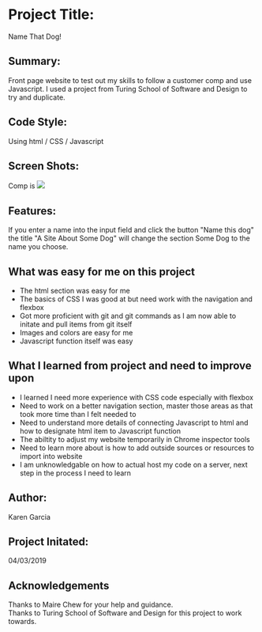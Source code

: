 <h1> Project Title: </h1>
    Name That Dog!

<h2>Summary: </h2>
    Front page website to test out my skills to follow a customer comp and use Javascript. I used a project from Turing School of Software and Design to try and duplicate. 


<h2>Code Style: </h2>
    Using html / CSS / Javascript

<h2>Screen Shots:</h2>
    Comp is <img src="http://frontend.turing.io/assets/images/dog-party-js-edition.jpg"> 

<h2>Features:</h2>
    If you enter a name into the input field and click the button "Name this dog" the title "A Site About Some Dog" will change the section Some Dog to the name you choose.
<h2>What was easy for me on this project</h2>
<ul>
    <li>The html section was easy for me</li>
    <li>The basics of CSS I was good at but need work with the navigation and flexbox</li>
    <li>Got more proficient with git and git commands as I am now able to initate and pull items from git itself </li>
    <li>Images and colors are easy for me</li>
    <li>Javascript function itself was easy</li> 
</ul>
<h2>What I learned from project and need to improve upon</h2>
    <ul>
        <li>I learned I need more experience with CSS code especially with flexbox</li>
        <li>Need to work on a better navigation section, master those areas as that took more time than I felt needed to</li>
        <li>Need to understand more details of connecting Javascript to html and how to designate html item to Javascript function</li>
        <li>The abiltity to adjust my website temporarily in Chrome inspector tools</li>
        <li>Need to learn more about is how to add outside sources or resources to import into website</li>
        <li>I am unknowledgable on how to actual host my code on a server, next step in the process I need to learn</li>
    </ul>


<h2>Author: </h2>
    Karen Garcia
<h2>Project Initated: </h2>
    04/03/2019
<h2>Acknowledgements</h2>
Thanks to Maire Chew for your help and guidance.<br>
Thanks to Turing School of Software and Design for this project to work towards.